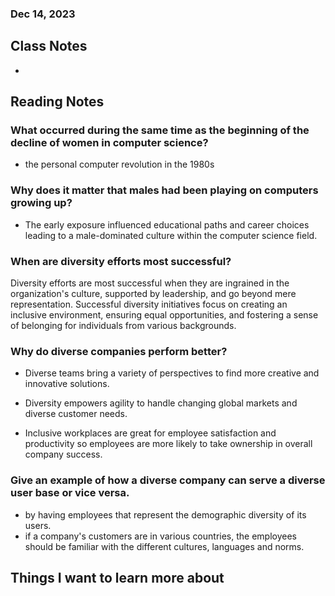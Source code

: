 ### Dec 14, 2023

## Class Notes

-

## Reading Notes

### What occurred during the same time as the beginning of the decline of women in computer science?

- the personal computer revolution in the 1980s

### Why does it matter that males had been playing on computers growing up?

- The early exposure influenced educational paths and career choices leading to a male-dominated culture within the computer science field.

### When are diversity efforts most successful?

Diversity efforts are most successful when they are ingrained in the organization's culture, supported by leadership, and go beyond mere representation. Successful diversity initiatives focus on creating an inclusive environment, ensuring equal opportunities, and fostering a sense of belonging for individuals from various backgrounds.

### Why do diverse companies perform better?

- Diverse teams bring a variety of perspectives to find more creative and innovative solutions.

- Diversity empowers agility to handle changing global markets and diverse customer needs.

- Inclusive workplaces are great for employee satisfaction and productivity so employees are more likely to take ownership in overall company success.

### Give an example of how a diverse company can serve a diverse user base or vice versa.

- by having employees that represent the demographic diversity of its users.
- if a company's customers are in various countries, the employees should be familiar with the different cultures, languages and norms.

## Things I want to learn more about
